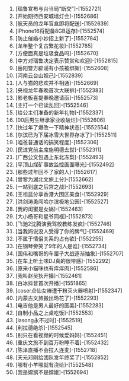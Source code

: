 
1. [瑙鲁宣布与台当局“断交”]-[1552721]
1. [开始期待西安城墙灯会]-[1552686]
1. [航天员的龙年盲盒即将配送]-[1552639]
1. [iPhone16将配备8GB运存]-[1552574]
1. [防止催婚小妙招上新了]-[1552784]
1. [龙年整个复古繁花妆]-[1552785]
1. [方便面真是垃圾食品吗]-[1552670]
1. [中方对瑙鲁决定表示赞赏和欢迎]-[1552815]
1. [岳阳警方辟谣有小孩被绑架]-[1552608]
1. [河南云台山妲己]-[1552839]
1. [人与猫的悲欢并不相通]-[1552669]
1. [央视龙年春晚首次大联排]-[1552383]
1. [影老板喜提春晚邀请函]-[1552573]
1. [主打一个已读乱回]-[1552546]
1. [给公主们准备的新年礼物]-[1552337]
1. [00后男生继承家业收破烂]-[1552606]
1. [快过年了爆改一下精神状态]-[1552554]
1. [尔滨已为下届冰雪大世界存冰了]-[1552511]
1. [咱爸普通话的搞笑程度]-[1552306]
1. [民进党前主席施明德去世]-[1552311]
1. [广西公文包遇上东北冻梨]-[1552493]
1. [平顶山煤矿事故监控画面曝光]-[1552492]
1. [那些过年回不了家的人]-[1552617]
1. [曾黎为湖北文旅上分]-[1552662]
1. [一站到底之后宫之战]-[1552693]
1. [王祖蓝分享香港大围区美食]-[1552929]
1. [洪剑涛勇闯哈尔滨极地公园]-[1552527]
1. [我的闺蜜是女娲]-[1552463]
1. [大小杨哥和星爷同框]-[1552873]
1. [飞驰2沈腾演我驾校教练发疯]-[1552746]
1. [当我妈说没人受得了你的脾气]-[1552469]
1. [不属于情侣关系的占有欲]-[1552255]
1. [在钢琴旁笑了9年的人是谁]-[1552734]
1. [国伟和嘴哥的车厘子大战逐渐抽象]-[1552707]
1. [在车上听土味DJ真的很带感]-[1552292]
1. [原来小猫咪也有痒痒肉]-[1552586]
1. [我叫赵吴狄开播]-[1552461]
1. [白冰抖音首次开播]-[1551865]
1. [coser点仙女棒遭干粉灭火器喷射]-[1552347]
1. [内蒙古文旅搬出玲花了]-[1552293]
1. [电吉他是男人最好的医美]-[1552283]
1. [自制小品之上桌吃饭]-[1552553]
1. [lasong永不过时]-[1552519]
1. [利拉德绝杀]-[1552545]
1. [别只在看视频的时候爱妈妈]-[1552451]
1. [重庆文旅不到百万粉睡不着]-[1552432]
1. [陈泽直播不会拉人连麦]-[1552718]
1. [天元邓刚给团队发年终奖了]-[1552852]
1. [哪有小羊哪就有浇给]-[1552548]
1. [我是嫦鹅不是嫦娥]-[1552694]